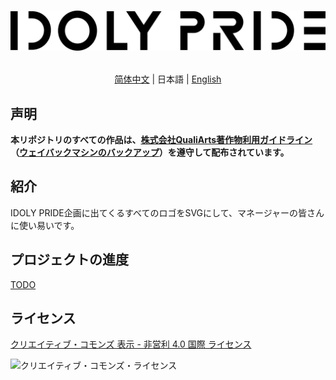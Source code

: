 <h1 align="center">

![IDOLY PRIDE Logo](Logos/idoly-pride-logo-black.svg)

</h1>

<div align="center">

[简体中文](README.md) | 日本語 | [English](README.EN.md)

</div>

## 声明
__本リポジトリのすべての作品は、[株式会社QualiArts著作物利用ガイドライン](https://qualiarts.jp/guideline/)（[ウェイバックマシンのバックアップ](https://web.archive.org/web/20210804165602/https://qualiarts.jp/guideline)）を遵守して配布されています。__

## 紹介
IDOLY PRIDE企画に出てくるすべてのロゴをSVGにして、マネージャーの皆さんに使い易いです。

## プロジェクトの進度

[TODO](TODO.md)

## ライセンス

[クリエイティブ・コモンズ 表示 - 非営利 4.0 国際 ライセンス](http://creativecommons.org/licenses/by-nc/4.0/)

![クリエイティブ・コモンズ・ライセンス](https://i.creativecommons.org/l/by-nc/4.0/88x31.png)